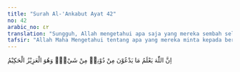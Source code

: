 ```yaml
---
title: "Surah Al-'Ankabut Ayat 42"
no: 42
arabic_no: ٤٢
translation: "Sungguh, Allah mengetahui apa saja yang mereka sembah selain Dia. Dan Dia Mahaperkasa, Mahabijaksana. "
tafsir: "Allah Maha Mengetahui tentang apa yang mereka minta kepada berhala, patung, jin, bahkan manusia. Semuanya tak akan mungkin memberikan manfaat atau mendatangkan kecelakaan kepada seseorang bilamana Allah tidak menghendaki. Begitu lemahnya apa yang mereka sembah sehingga sama halnya dengan laba-laba yang hanya sanggup membuat rumah yang sangat rapuh sekali. \n\nAllah berkuasa menurunkan siksa kepada siapa yang kafir. Oleh karena itu, orang-orang musyrik hendaklah merasa takut kepada Allah, dan segera beriman kepada-Nya sebelum datang siksaan-Nya, seperti yang pernah dikirimkan-Nya kepada orang-orang dahulu kala. Bila siksaan Allah datang, tidak seorang pun di antara para penolong mereka itu (berhala-berhala) yang dapat menyelamatkan mereka. Allah selalu perkasa untuk menghancurkan barang siapa yang sepatutnya dibinasakan, dan Maha Bijaksana untuk mengundurkan siksa tersebut bagi orang yang diharapkan ada perubahan ke arah kebaikan dan dengan teguh melaksanakan kebaikan itu."
---
```

اِنَّ اللّٰهَ يَعْلَمُ مَا يَدْعُوْنَ مِنْ دُوْنِهٖ مِنْ شَيْءٍۗ وَهُوَ الْعَزِيْزُ الْحَكِيْمُ 